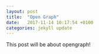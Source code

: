 ```yaml
---
layout: post
title:  "Open Graph"
date:   2017-11-14 10:17:54 +0100
categories: jekyll update
---
```

This post will be about opengraph!
